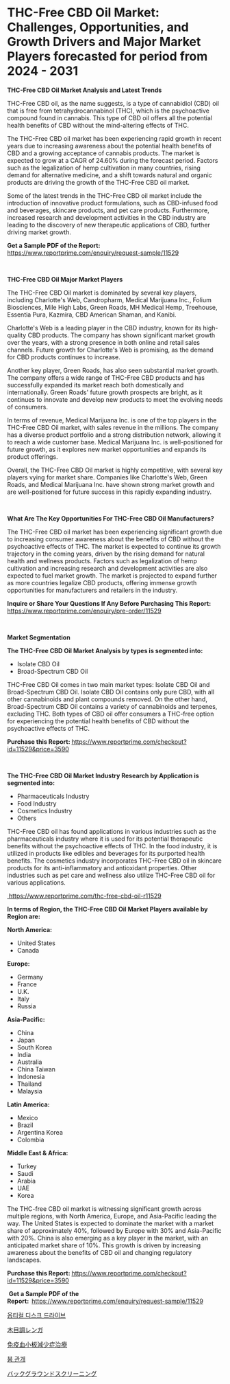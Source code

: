 <p><h1>THC-Free CBD Oil Market: Challenges, Opportunities, and Growth Drivers and Major Market Players forecasted for period from 2024 - 2031</h1></p><p><strong>THC-Free CBD Oil Market Analysis and Latest Trends</strong></p>
<p><p>THC-Free CBD oil, as the name suggests, is a type of cannabidiol (CBD) oil that is free from tetrahydrocannabinol (THC), which is the psychoactive compound found in cannabis. This type of CBD oil offers all the potential health benefits of CBD without the mind-altering effects of THC.</p><p>The THC-Free CBD oil market has been experiencing rapid growth in recent years due to increasing awareness about the potential health benefits of CBD and a growing acceptance of cannabis products. The market is expected to grow at a CAGR of 24.60% during the forecast period. Factors such as the legalization of hemp cultivation in many countries, rising demand for alternative medicine, and a shift towards natural and organic products are driving the growth of the THC-Free CBD oil market.</p><p>Some of the latest trends in the THC-Free CBD oil market include the introduction of innovative product formulations, such as CBD-infused food and beverages, skincare products, and pet care products. Furthermore, increased research and development activities in the CBD industry are leading to the discovery of new therapeutic applications of CBD, further driving market growth.</p></p>
<p><strong>Get a Sample PDF of the Report:&nbsp;</strong> <a href="https://www.reportprime.com/enquiry/request-sample/11529">https://www.reportprime.com/enquiry/request-sample/11529</a></p>
<p>&nbsp;</p>
<p><strong>THC-Free CBD Oil Major Market Players</strong></p>
<p><p>The THC-Free CBD Oil market is dominated by several key players, including Charlotte's Web, Candropharm, Medical Marijuana Inc., Folium Biosciences, Mile High Labs, Green Roads, MH Medical Hemp, Treehouse, Essentia Pura, Kazmira, CBD American Shaman, and Kanibi.</p><p>Charlotte's Web is a leading player in the CBD industry, known for its high-quality CBD products. The company has shown significant market growth over the years, with a strong presence in both online and retail sales channels. Future growth for Charlotte's Web is promising, as the demand for CBD products continues to increase.</p><p>Another key player, Green Roads, has also seen substantial market growth. The company offers a wide range of THC-Free CBD products and has successfully expanded its market reach both domestically and internationally. Green Roads' future growth prospects are bright, as it continues to innovate and develop new products to meet the evolving needs of consumers.</p><p>In terms of revenue, Medical Marijuana Inc. is one of the top players in the THC-Free CBD Oil market, with sales revenue in the millions. The company has a diverse product portfolio and a strong distribution network, allowing it to reach a wide customer base. Medical Marijuana Inc. is well-positioned for future growth, as it explores new market opportunities and expands its product offerings.</p><p>Overall, the THC-Free CBD Oil market is highly competitive, with several key players vying for market share. Companies like Charlotte's Web, Green Roads, and Medical Marijuana Inc. have shown strong market growth and are well-positioned for future success in this rapidly expanding industry.</p></p>
<p>&nbsp;</p>
<p><strong>What Are The Key Opportunities For THC-Free CBD Oil Manufacturers?</strong></p>
<p><p>The THC-Free CBD oil market has been experiencing significant growth due to increasing consumer awareness about the benefits of CBD without the psychoactive effects of THC. The market is expected to continue its growth trajectory in the coming years, driven by the rising demand for natural health and wellness products. Factors such as legalization of hemp cultivation and increasing research and development activities are also expected to fuel market growth. The market is projected to expand further as more countries legalize CBD products, offering immense growth opportunities for manufacturers and retailers in the industry.</p></p>
<p><strong>Inquire or Share Your Questions If Any Before Purchasing This Report:</strong> <a href="https://www.reportprime.com/enquiry/pre-order/11529">https://www.reportprime.com/enquiry/pre-order/11529</a></p>
<p>&nbsp;</p>
<p><strong>Market Segmentation</strong></p>
<p><strong>The THC-Free CBD Oil Market Analysis by types is segmented into:</strong></p>
<p><ul><li>Isolate CBD Oil</li><li>Broad-Spectrum CBD Oil</li></ul></p>
<p><p>THC-Free CBD Oil comes in two main market types: Isolate CBD Oil and Broad-Spectrum CBD Oil. Isolate CBD Oil contains only pure CBD, with all other cannabinoids and plant compounds removed. On the other hand, Broad-Spectrum CBD Oil contains a variety of cannabinoids and terpenes, excluding THC. Both types of CBD oil offer consumers a THC-free option for experiencing the potential health benefits of CBD without the psychoactive effects of THC.</p></p>
<p><strong>Purchase this Report:&nbsp;</strong><a href="https://www.reportprime.com/checkout?id=11529&price=3590">https://www.reportprime.com/checkout?id=11529&price=3590</a></p>
<p>&nbsp;</p>
<p><strong>The THC-Free CBD Oil Market Industry Research by Application is segmented into:</strong></p>
<p><ul><li>Pharmaceuticals Industry</li><li>Food Industry</li><li>Cosmetics Industry</li><li>Others</li></ul></p>
<p><p>THC-Free CBD oil has found applications in various industries such as the pharmaceuticals industry where it is used for its potential therapeutic benefits without the psychoactive effects of THC. In the food industry, it is utilized in products like edibles and beverages for its purported health benefits. The cosmetics industry incorporates THC-Free CBD oil in skincare products for its anti-inflammatory and antioxidant properties. Other industries such as pet care and wellness also utilize THC-Free CBD oil for various applications.</p></p>
<p><a href="https://www.reportprime.com/thc-free-cbd-oil-r11529">&nbsp;https://www.reportprime.com/thc-free-cbd-oil-r11529</a></p>
<p><strong>In terms of Region, the THC-Free CBD Oil Market Players available by Region are:</strong></p>
<p>
    <p> <strong> North America: </strong>
        <ul>
            <li>United States</li>
            <li>Canada</li>
        </ul>
        </p> 
    <p> <strong> Europe: </strong>
        <ul>
            <li>Germany</li>
            <li>France</li>
            <li>U.K.</li>
            <li>Italy</li>
            <li>Russia</li>
        </ul>
        </p> 
    <p> <strong> Asia-Pacific: </strong>
        <ul>
            <li>China</li>
            <li>Japan</li>
            <li>South Korea</li>
            <li>India</li>
            <li>Australia</li>
            <li>China Taiwan</li>
            <li>Indonesia</li>
            <li>Thailand</li>
            <li>Malaysia</li>
        </ul>
        </p> 
    <p> <strong> Latin America: </strong>
        <ul>
            <li>Mexico</li>
            <li>Brazil</li>
            <li>Argentina Korea</li>
            <li>Colombia</li>
        </ul>
        </p> 
    <p> <strong> Middle East & Africa: </strong>
        <ul>
            <li>Turkey</li>
            <li>Saudi</li>
            <li>Arabia</li>
            <li>UAE</li>
            <li>Korea</li>
        </ul>
    </p>
    </p>
<p><p>The THC-free CBD oil market is witnessing significant growth across multiple regions, with North America, Europe, and Asia-Pacific leading the way. The United States is expected to dominate the market with a market share of approximately 40%, followed by Europe with 30% and Asia-Pacific with 20%. China is also emerging as a key player in the market, with an anticipated market share of 10%. This growth is driven by increasing awareness about the benefits of CBD oil and changing regulatory landscapes.</p></p>
<p><strong>Purchase this Report: </strong><a href="https://www.reportprime.com/checkout?id=11529&price=3590">https://www.reportprime.com/checkout?id=11529&price=3590</a></p>
<p>&nbsp;<strong>Get a Sample PDF of the Report:&nbsp;&nbsp;</strong><a href="https://www.reportprime.com/enquiry/request-sample/11529">https://www.reportprime.com/enquiry/request-sample/11529</a></p>
<p><strong></strong></p>
<p><p><a href="https://medium.com/@sillysally687568/%EA%B4%91-%EB%94%94%EC%8A%A4%ED%81%AC-%EB%93%9C%EB%9D%BC%EC%9D%B4%EB%B8%8C-%EC%8B%9C%EC%9E%A5-%EB%B3%B4%EA%B3%A0%EC%84%9C%EB%8A%94-%EC%9D%B4-%EC%8B%9C%EC%9E%A5%EC%9D%98-%EC%B5%9C%EC%8B%A0-%ED%8A%B8%EB%A0%8C%EB%93%9C%EC%99%80-%EC%84%B1%EC%9E%A5-%EA%B8%B0%ED%9A%8C%EB%A5%BC-%EB%B0%9D%ED%98%80%EC%A4%8D%EB%8B%88%EB%8B%A4-996565555ef8">옵티컬 디스크 드라이브</a></p><p><a href="https://github.com/AaronVargas43/Market-Research-Report-List-1/blob/main/940745426058.md">木目調レンガ</a></p><p><a href="https://medium.com/@shawnsmihv6/%E5%85%8D%E7%96%AB%E6%80%A7%E8%A1%80%E5%B0%8F%E6%9D%BF%E6%B8%9B%E5%B0%91%E6%80%A7%E7%B4%AB%E6%96%91%E7%97%85%E6%B2%BB%E7%99%82%E5%B8%82%E5%A0%B4-2031%E5%B9%B4%E3%81%BE%E3%81%A7%E3%81%AE%E6%88%90%E5%8A%9F%E3%81%99%E3%82%8B%E3%83%93%E3%82%B8%E3%83%8D%E3%82%B9%E6%88%A6%E7%95%A5%E3%81%AE%E9%8D%B5%E3%82%92%E4%BA%88%E6%B8%AC-61e689347720">免疫血小板減少症治療</a></p><p><a href="https://github.com/sammyUltyylrich9067856/Market-Research-Report-List-1/blob/main/999421724251.md">붐 관개</a></p><p><a href="https://medium.com/@nicholas.ellison0076890/%E8%83%8C%E6%99%AF%E8%AA%BF%E6%9F%BB%E5%B8%82%E5%A0%B4%E5%88%86%E6%9E%90%E3%81%A82024%E5%B9%B4%E3%81%8B%E3%82%892031%E5%B9%B4%E3%81%BE%E3%81%A7%E3%81%AE%E6%9C%9F%E9%96%93%E3%81%AB%E4%BA%88%E6%B8%AC%E3%81%95%E3%82%8C%E3%82%8B%E3%82%B5%E3%82%A4%E3%82%BA-77887f690a85">バックグラウンドスクリーニング</a></p></p>